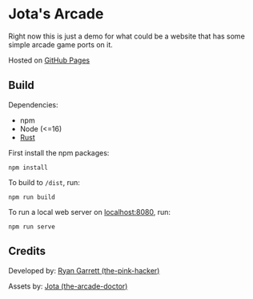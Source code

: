 # Jota's Arcade

Right now this is just a demo for what could be a website that has some simple arcade game ports on it.

Hosted on [GitHub Pages](https://ryangar46.github.io/jotas-arcade)

## Build

Dependencies:

- npm
- Node (<=16)
- [Rust](https://www.rust-lang.org/tools/install)

First install the npm packages:

`npm install`

To build to `/dist`, run:

`npm run build`

To run a local web server on [localhost:8080](https://localhost:8080), run:

`npm run serve`

## Credits

Developed by: [Ryan Garrett (the-pink-hacker)](https://the-pink-hacker.tumblr.com)

Assets by: [Jota (the-arcade-doctor)](https://the-arcade-doctor.tumblr.com)

